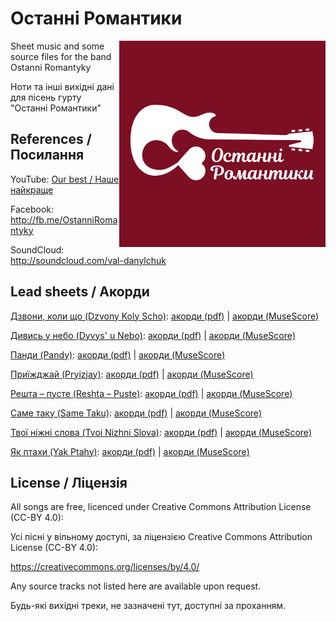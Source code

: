 # Останні Романтики

<img align="right" src="img/OstanniRomantyky330.jpg" alt="Останні Романтики">

Sheet music and some source files for the band Ostanni Romantyky

Ноти та інші вихідні дані для пісень гурту "Останні Романтики"

## References / Посилання

YouTube: [Our best / Наше найкраще](https://www.youtube.com/watch?v=mLIleMYKs90&list=PLzCC1KJuKHDKKh0EctcJR-6aMGKfcFEzZ)

Facebook: http://fb.me/OstanniRomantyky

SoundCloud: http://soundcloud.com/val-danylchuk

## Lead sheets / Акорди

[Дзвони, коли що (Dzvony Koly Scho)](https://www.youtube.com/watch?v=oVrgbND_xb0): [акорди (pdf)](dzvony-koly-scho/dzvony-koly-scho.pdf) | [акорди (MuseScore)](dzvony-koly-scho/dzvony-koly-scho.mscz)

[Дивись у небо (Dyvys' u Nebo)](dyvys-u-nebo/dyvys-u-nebo-draft.mp3): [акорди (pdf)](dyvys-u-nebo/dyvys-u-nebo.pdf) | [акорди (MuseScore)](dyvys-u-nebo/dyvys-u-nebo.mscz)

[Панди (Pandy)](pandy/pandy-draft.mp3): [акорди (pdf)](pandy/pandy.pdf) | [акорди (MuseScore)](pandy/pandy.mscz)

[Приїжджай (Pryizjay)](https://www.youtube.com/watch?v=LXlTxo2Iows): [акорди (pdf)](pryizjay/pryizjay.pdf) | [акорди (MuseScore)](pryizjay/pryizjay.mscz)

[Решта – пусте (Reshta – Puste)](https://www.youtube.com/watch?v=mLIleMYKs90): [акорди (pdf)](reshta-puste/reshta-puste.pdf) | [акорди (MuseScore)](reshta-puste/reshta-puste.mscz)

[Саме таку (Same Taku)](https://www.youtube.com/watch?v=Pkc934oJ33M): [акорди (pdf)](same-taku/same-taku.pdf) | [акорди (MuseScore)](same-taku/same-taku.mscz)

[Твої ніжні слова (Tvoi Nizhni Slova)](https://www.youtube.com/watch?v=zJuTn2minWE): [акорди (pdf)](tvoi-nizhni-slova/tvoi-nizhni-slova.pdf) | [акорди (MuseScore)](tvoi-nizhni-slova/tvoi-nizhni-slova.mscz)

[Як птахи (Yak Ptahy)](https://www.youtube.com/watch?v=hyP5_a48w_E): [акорди (pdf)](yak-ptahy/yak-ptahy.pdf) | [акорди (MuseScore)](yak-ptahy/yak-ptahy.mscz)

## License / Ліцензія

All songs are free, licenced under Creative Commons Attribution License (CC-BY 4.0):

Усі пісні у вільному доступі, за ліцензією Creative Commons Attribution License (CC-BY 4.0):

https://creativecommons.org/licenses/by/4.0/

Any source tracks not listed here are available upon request.

Будь-які вихідні треки, не зазначені тут, доступні за проханням.
